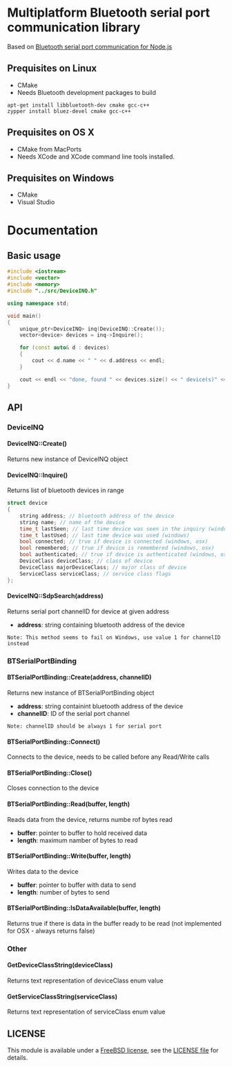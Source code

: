 # Multiplatform Bluetooth serial port communication library

Based on [Bluetooth serial port communication for Node.js](https://github.com/eelcocramer/node-bluetooth-serial-port)

## Prequisites on Linux

* CMake
* Needs Bluetooth development packages to build

`apt-get install libbluetooth-dev cmake gcc-c++`  
`zypper install bluez-devel cmake gcc-c++`

## Prequisites on OS X

* CMake from MacPorts
* Needs XCode and XCode command line tools installed.

## Prequisites on Windows

* CMake
* Visual Studio

# Documentation

## Basic usage

```cpp
#include <iostream>
#include <vector>
#include <memory>
#include "../src/DeviceINQ.h"

using namespace std;

void main()
{
	unique_ptr<DeviceINQ> inq(DeviceINQ::Create());
	vector<device> devices = inq->Inquire();

	for (const auto& d : devices)
	{
		cout << d.name << " " << d.address << endl;
	}

	cout << endl << "done, found " << devices.size() << " device(s)" << endl;
}
```

## API

### DeviceINQ

#### DeviceINQ::Create()

Returns new instance of DeviceINQ object

#### DeviceINQ::Inquire()

Returns list of bluetooth devices in range

```cpp
struct device
{
	string address; // bluetooth address of the device
	string name; // name of the device
	time_t lastSeen; // last time device was seen in the inquiry (windows, osx)
	time_t lastUsed; // last time device was used (windows)
	bool connected; // true if device is connected (windows, osx)
	bool remembered; // true if device is remembered (windows, osx)
	bool authenticated; // true if device is authenticated (windows, osx)
	DeviceClass deviceClass; // class of device
	DeviceClass majorDeviceClass; // major class of device
	ServiceClass serviceClass; // service class flags
};
```

#### DeviceINQ::SdpSearch(address)

Returns serial port channelID for device at given address

* __address__: string containing bluetooth address of the device

```
Note: This method seems to fail on Windows, use value 1 for channelID instead
```

### BTSerialPortBinding

#### BTSerialPortBinding::Create(address, channelID)

Returns new instance of BTSerialPortBinding object

* __address__: string containint bluetooth address of the device
* __channelID__: ID of the serial port channel

```
Note: channelID should be always 1 for serial port
```

#### BTSerialPortBinding::Connect()

Connects to the device, needs to be called before any Read/Write calls

#### BTSerialPortBinding::Close()

Closes connection to the device

#### BTSerialPortBinding::Read(buffer, length)

Reads data from the device, returns numbe rof bytes read

* __buffer__: pointer to buffer to hold received data
* __length__: maximum namber of bytes to read

#### BTSerialPortBinding::Write(buffer, length)

Writes data to the device

* __buffer__: pointer to buffer with data to send
* __length__: number of bytes to send

#### BTSerialPortBinding::IsDataAvailable(buffer, length)

Returns true if there is data in the buffer ready to be read
(not implemented for OSX - always returns false)

### Other

#### GetDeviceClassString(deviceClass)

Returns text representation of deviceClass enum value

#### GetServiceClassString(serviceClass)

Returns text representation of serviceClass enum value

## LICENSE

This module is available under a [FreeBSD license](http://opensource.org/licenses/BSD-2-Clause), see the [LICENSE file](./LICENSE.md) for details.

